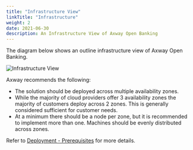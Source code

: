 ```yaml
---
title: "Infrastructure View"
linkTitle: "Infrastructure"
weight: 2
date: 2021-06-30
description: An Infrastructure View of Axway Open Banking
---
```


The diagram below shows an outline infrastructure view of Axway Open Banking.

![Infrastructure View](/Images/Infrastructure_View.jpg)

Axway recommends the following:

* The solution should be deployed across multiple availability zones.
* While the majority of cloud providers offer 3 availability zones the majority of customers deploy across 2 zones. This is generally considered sufficient for customer needs.
* At a minimum there should be a node per zone, but it is recommended to implement more than one. Machines should be evenly distributed across zones.

 Refer to [Deployment - Prerequisites](/docs/deployment/prerequisites) for more details.
